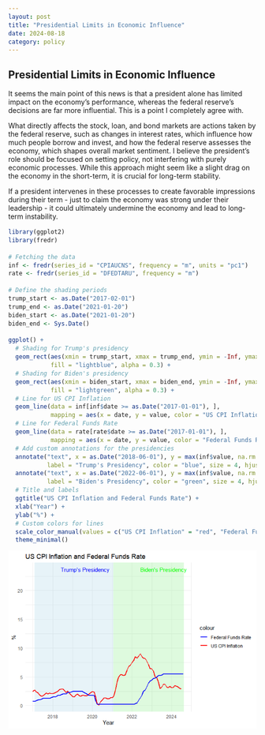 ```yaml
---
layout: post
title: "Presidential Limits in Economic Influence"
date: 2024-08-18
category: policy
---
```


## Presidential Limits in Economic Influence

It seems the main point of this news is that a president alone has limited impact on the economy’s performance, whereas the federal reserve’s decisions are far more influential. 
This is a point I completely agree with.

What directly affects the stock, loan, and bond markets are actions taken by the federal reserve, such as changes in interest rates, which influence how much people borrow and invest, and how the federal reserve assesses the economy, which shapes overall market sentiment.
I believe the president’s role should be focused on setting policy, not interfering with purely economic processes. While this approach might seem like a slight drag on the economy in the short-term, it is crucial for long-term stability.

If a president intervenes in these processes to create favorable impressions during their term - just to claim the economy was strong under their leadership - it could ultimately undermine the economy and lead to long-term instability.

``` r
library(ggplot2)
library(fredr)

# Fetching the data
inf <- fredr(series_id = "CPIAUCNS", frequency = "m", units = "pc1")
rate <- fredr(series_id = "DFEDTARU", frequency = "m")

# Define the shading periods
trump_start <- as.Date("2017-02-01")
trump_end <- as.Date("2021-01-20")
biden_start <- as.Date("2021-01-20")
biden_end <- Sys.Date()

ggplot() +
  # Shading for Trump's presidency
  geom_rect(aes(xmin = trump_start, xmax = trump_end, ymin = -Inf, ymax = Inf),
            fill = "lightblue", alpha = 0.3) +
  # Shading for Biden's presidency
  geom_rect(aes(xmin = biden_start, xmax = biden_end, ymin = -Inf, ymax = Inf),
            fill = "lightgreen", alpha = 0.3) +
  # Line for US CPI Inflation
  geom_line(data = inf[inf$date >= as.Date("2017-01-01"), ], 
            mapping = aes(x = date, y = value, color = "US CPI Inflation"), linewidth = 1) +
  # Line for Federal Funds Rate
  geom_line(data = rate[rate$date >= as.Date("2017-01-01"), ], 
            mapping = aes(x = date, y = value, color = "Federal Funds Rate"), linewidth = 1) +
  # Add custom annotations for the presidencies
  annotate("text", x = as.Date("2018-06-01"), y = max(inf$value, na.rm = TRUE), 
           label = "Trump's Presidency", color = "blue", size = 4, hjust = 0) +
  annotate("text", x = as.Date("2022-06-01"), y = max(inf$value, na.rm = TRUE), 
           label = "Biden's Presidency", color = "green", size = 4, hjust = 0) +
  # Title and labels
  ggtitle("US CPI Inflation and Federal Funds Rate") +
  xlab("Year") +
  ylab("%") +
  # Custom colors for lines
  scale_color_manual(values = c("US CPI Inflation" = "red", "Federal Funds Rate" = "blue")) +
  theme_minimal()
```
![plot-1](images/2024-08-18-Presidential-Limits-in-Economic-Influence/plot-1.png)<!-- -->
